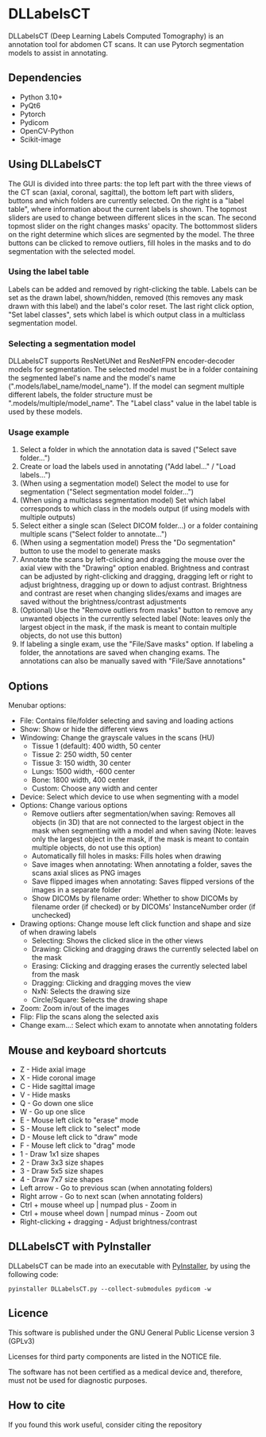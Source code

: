 # DLLabelsCT

DLLabelsCT (Deep Learning Labels Computed Tomography) is an annotation tool for abdomen CT scans. It can use Pytorch segmentation models to assist in annotating.

## Dependencies

- Python 3.10+
- PyQt6
- Pytorch
- Pydicom
- OpenCV-Python
- Scikit-image

## Using DLLabelsCT

The GUI is divided into three parts: the top left part with the three views of the CT scan (axial, coronal, sagittal), the bottom left part with sliders, buttons and which folders are currently selected. On the right is a "label table", where information about the current labels is shown.
The topmost sliders are used to change between different slices in the scan. The second topmost slider on the right changes masks' opacity. The bottommost sliders on the right determine which slices are segmented by the model. The three buttons can be clicked to remove outliers, fill holes in the masks and to do segmentation with the selected model.

### Using the label table

Labels can be added and removed by right-clicking the table. Labels can be set as the drawn label, shown/hidden, removed (this removes any mask drawn with this label) and the label's color reset. The last right click option, "Set label classes", sets which label is which output class in a multiclass segmentation model.  

### Selecting a segmentation model

DLLabelsCT supports ResNetUNet and ResNetFPN encoder-decoder models for segmentation. The selected model must be in a folder containing the segmented label's name and the model's name (".models/label_name/model_name"). If the model can segment multiple different labels, the folder structure must be ".models/multiple/model_name". The "Label class" value in the label table is used by these models.

### Usage example

1. Select a folder in which the annotation data is saved ("Select save folder...")
2. Create or load the labels used in annotating ("Add label..." / "Load labels...")
3. (When using a segmentation model) Select the model to use for segmentation ("Select segmentation model folder...")
4. (When using a multiclass segmentation model) Set which label corresponds to which class in the models output (if using models with multiple outputs)
5. Select either a single scan (Select DICOM folder...) or a folder containing multiple scans ("Select folder to annotate...")
6. (When using a segmentation model) Press the "Do segmentation" button to use the model to generate masks
7. Annotate the scans by left-clicking and dragging the mouse over the axial view with the "Drawing" option enabled. Brightness and contrast can be adjusted by right-clicking and dragging, dragging left or right to adjust brightness, dragging up or down to adjust contrast. Brightness and contrast are reset when changing slides/exams and images are saved without the brightness/contrast adjustments
8. (Optional) Use the "Remove outliers from masks" button to remove any unwanted objects in the currently selected label (Note: leaves only the largest object in the mask, if the mask is meant to contain multiple objects, do not use this button)
9. If labeling a single exam, use the "File/Save masks" option. If labeling a folder, the annotations are saved when changing exams. The annotations can also be manually saved with "File/Save annotations"

## Options

Menubar options:

- File: Contains file/folder selecting and saving and loading actions
- Show: Show or hide the different views
- Windowing: Change the grayscale values in the scans (HU)
  - Tissue 1 (default): 400 width, 50 center
  - Tissue 2: 250 width, 50 center
  - Tissue 3: 150 width, 30 center
  - Lungs: 1500 width, -600 center
  - Bone: 1800 width, 400 center 
  - Custom: Choose any width and center
- Device: Select which device to use when segmenting with a model
- Options: Change various options
  - Remove outliers after segmentation/when saving: Removes all objects (in 3D) that are not connected to the largest object in the mask when segmenting with a model and when saving (Note: leaves only the largest object in the mask, if the mask is meant to contain multiple objects, do not use this option)
  - Automatically fill holes in masks: Fills holes when drawing
  - Save images when annotating: When annotating a folder, saves the scans axial slices as PNG images
  - Save flipped images when annotating: Saves flipped versions of the images in a separate folder
  - Show DICOMs by filename order: Whether to show DICOMs by filename order (if checked) or by DICOMs' InstanceNumber order (if unchecked)
- Drawing options: Change mouse left click function and shape and size of when drawing labels
  - Selecting: Shows the clicked slice in the other views
  - Drawing: Clicking and dragging draws the currently selected label on the mask
  - Erasing: Clicking and dragging erases the currently selected label from the mask
  - Dragging: Clicking and dragging moves the view
  - NxN: Selects the drawing size
  - Circle/Square: Selects the drawing shape
- Zoom: Zoom in/out of the images
- Flip: Flip the scans along the selected axis
- Change exam...: Select which exam to annotate when annotating folders

## Mouse and keyboard shortcuts

- Z - Hide axial image
- X - Hide coronal image
- C - Hide sagittal image
- V - Hide masks
- Q - Go down one slice
- W - Go up one slice
- E - Mouse left click to "erase" mode
- S - Mouse left click to "select" mode
- D - Mouse left click to "draw" mode
- F - Mouse left click to "drag" mode
- 1 - Draw 1x1 size shapes
- 2 - Draw 3x3 size shapes
- 3 - Draw 5x5 size shapes
- 4 - Draw 7x7 size shapes
- Left arrow - Go to previous scan (when annotating folders)
- Right arrow - Go to next scan (when annotating folders)
- Ctrl + mouse wheel up | numpad plus - Zoom in
- Ctrl + mouse wheel down | numpad minus - Zoom out
- Right-clicking + dragging - Adjust brightness/contrast

## DLLabelsCT with PyInstaller 

DLLabelsCT can be made into an executable with [PyInstaller](https://pyinstaller.org/en/stable/), by using the following code:

```
pyinstaller DLLabelsCT.py --collect-submodules pydicom -w
```

## Licence

This software is published under the GNU General Public License version 3 (GPLv3)

Licenses for third party components are listed in the NOTICE file.

The software has not been certified as a medical device and, therefore, must not be used for diagnostic purposes.

## How to cite

If you found this work useful, consider citing the repository
